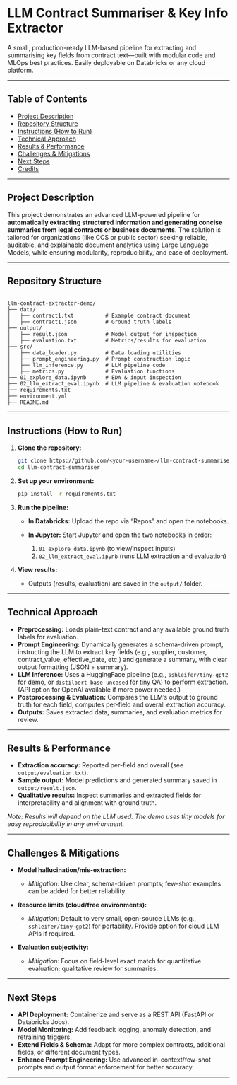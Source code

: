 # LLM Contract Summariser & Key Info Extractor

A small, production-ready LLM-based pipeline for extracting and summarising key fields from contract text—built with modular code and MLOps best practices. Easily deployable on Databricks or any cloud platform.

---

## Table of Contents

- [Project Description](#project-description)
- [Repository Structure](#repository-structure)
- [Instructions (How to Run)](#instructions-how-to-run)
- [Technical Approach](#technical-approach)
- [Results & Performance](#results--performance)
- [Challenges & Mitigations](#challenges--mitigations)
- [Next Steps](#next-steps)
- [Credits](#credits)

---

## Project Description

This project demonstrates an advanced LLM-powered pipeline for **automatically extracting structured information and generating concise summaries from legal contracts or business documents**. The solution is tailored for organizations (like CCS or public sector) seeking reliable, auditable, and explainable document analytics using Large Language Models, while ensuring modularity, reproducibility, and ease of deployment.

---

## Repository Structure

```

llm-contract-extractor-demo/
├── data/
│   ├── contract1.txt          # Example contract document
│   ├── contract1.json         # Ground truth labels
├── output/
│   ├── result.json            # Model output for inspection
│   ├── evaluation.txt         # Metrics/results for evaluation
├── src/
│   ├── data_loader.py         # Data loading utilities
│   ├── prompt_engineering.py  # Prompt construction logic
│   ├── llm_inference.py       # LLM pipeline code
│   ├── metrics.py             # Evaluation functions
├── 01_explore_data.ipynb      # EDA & input inspection
├── 02_llm_extract_eval.ipynb  # LLM pipeline & evaluation notebook
├── requirements.txt
├── environment.yml
├── README.md

```

---

## Instructions (How to Run)

1. **Clone the repository:**
   ```bash
   git clone https://github.com/<your-username>/llm-contract-summariser.git
   cd llm-contract-summariser
   ```

2. **Set up your environment:**

     ```bash
     pip install -r requirements.txt
     ```

3. **Run the pipeline:**

   * **In Databricks:**
     Upload the repo via “Repos” and open the notebooks.
   * **In Jupyter:**
     Start Jupyter and open the two notebooks in order:

     1. `01_explore_data.ipynb` (to view/inspect inputs)
     2. `02_llm_extract_eval.ipynb` (runs LLM extraction and evaluation)

4. **View results:**

   * Outputs (results, evaluation) are saved in the `output/` folder.

---

## Technical Approach

* **Preprocessing:** Loads plain-text contract and any available ground truth labels for evaluation.
* **Prompt Engineering:** Dynamically generates a schema-driven prompt, instructing the LLM to extract key fields (e.g., supplier, customer, contract\_value, effective\_date, etc.) and generate a summary, with clear output formatting (JSON + summary).
* **LLM Inference:** Uses a HuggingFace pipeline (e.g., `sshleifer/tiny-gpt2` for demo, or `distilbert-base-uncased` for tiny QA) to perform extraction. (API option for OpenAI available if more power needed.)
* **Postprocessing & Evaluation:** Compares the LLM’s output to ground truth for each field, computes per-field and overall extraction accuracy.
* **Outputs:** Saves extracted data, summaries, and evaluation metrics for review.

---

## Results & Performance

* **Extraction accuracy:** Reported per-field and overall (see `output/evaluation.txt`).
* **Sample output:** Model predictions and generated summary saved in `output/result.json`.
* **Qualitative results:** Inspect summaries and extracted fields for interpretability and alignment with ground truth.

*Note: Results will depend on the LLM used. The demo uses tiny models for easy reproducibility in any environment.*

---

## Challenges & Mitigations

* **Model hallucination/mis-extraction:**

  * *Mitigation:* Use clear, schema-driven prompts; few-shot examples can be added for better reliability.
* **Resource limits (cloud/free environments):**

  * *Mitigation:* Default to very small, open-source LLMs (e.g., `sshleifer/tiny-gpt2`) for portability. Provide option for cloud LLM APIs if required.
* **Evaluation subjectivity:**

  * *Mitigation:* Focus on field-level exact match for quantitative evaluation; qualitative review for summaries.

---

## Next Steps

* **API Deployment:** Containerize and serve as a REST API (FastAPI or Databricks Jobs).
* **Model Monitoring:** Add feedback logging, anomaly detection, and retraining triggers.
* **Extend Fields & Schema:** Adapt for more complex contracts, additional fields, or different document types.
* **Enhance Prompt Engineering:** Use advanced in-context/few-shot prompts and output format enforcement for better accuracy.

---